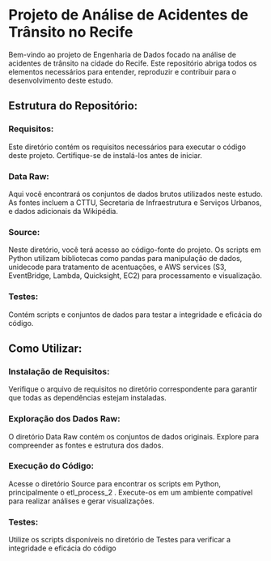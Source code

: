 # **Projeto de Análise de Acidentes de Trânsito no Recife**

Bem-vindo ao projeto de Engenharia de Dados focado na análise de acidentes de trânsito na cidade do Recife. Este repositório abriga todos os elementos necessários para entender, reproduzir e contribuir para o desenvolvimento deste estudo.

## Estrutura do Repositório:
### Requisitos:
Este diretório contém os requisitos necessários para executar o código deste projeto. Certifique-se de instalá-los antes de iniciar.

### Data Raw:
Aqui você encontrará os conjuntos de dados brutos utilizados neste estudo. As fontes incluem a CTTU, Secretaria de Infraestrutura e Serviços Urbanos, e dados adicionais da Wikipédia.

### Source:
Neste diretório, você terá acesso ao código-fonte do projeto. Os scripts em Python utilizam bibliotecas como pandas para manipulação de dados, unidecode para tratamento de acentuações, e AWS services (S3, EventBridge, Lambda, Quicksight, EC2) para processamento e visualização.

### Testes:
Contém scripts e conjuntos de dados para testar a integridade e eficácia do código.


## Como Utilizar:
### Instalação de Requisitos:
Verifique o arquivo de requisitos no diretório correspondente para garantir que todas as dependências estejam instaladas.

### Exploração dos Dados Raw:
O diretório Data Raw contém os conjuntos de dados originais. Explore para compreender as fontes e estrutura dos dados.

### Execução do Código:
Acesse o diretório Source para encontrar os scripts em Python, principalmente o etl_process_2 . Execute-os em um ambiente compatível para realizar análises e gerar visualizações.

### Testes:
Utilize os scripts disponíveis no diretório de Testes para verificar a integridade e eficácia do código
